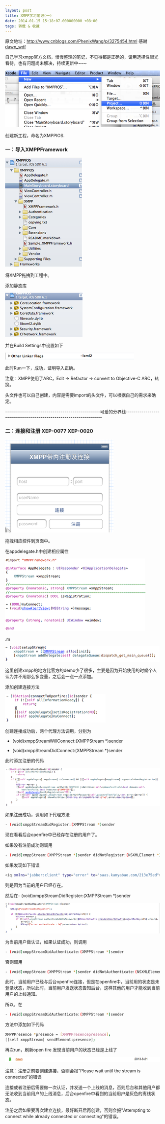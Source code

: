 ```yaml
---
layout: post
title: XMPP学习笔记(一)
date: 2014-01-15 15:18:07.000000000 +08:00
tags: 转载 & 收藏
---
```


原文地址：http://www.cnblogs.com/PhenixWang/p/3275454.html
感谢 [dawn_wdf](http://www.cnblogs.com/PhenixWang/)


自己学习xmpp官方文档，慢慢整理的笔记，不见得都是正确的，请用选择性眼光看待，也有问题尚未解决，持续更新中~~~

![](/assets/images/2014/20140115/1.png)

创建新工程，命名为XMPPIOS.


### 一：导入XMPPFramework

![](/assets/images/2014/20140115/2.png)

将XMPP拖拽到工程中。

添加静态库

![](/assets/images/2014/20140115/3.png)

并在Build Settings中设置如下

![](/assets/images/2014/20140115/4.png)

此时Run一下，成功，证明导入正确。

注意：XMPP使用了ARC，Edit -> Refactor -> convert to Objective-C ARC，转换。

头文件也可以自己创建，内容是需要import的头文件，可以根据自己的需求来确定。

------------------------------------------------可爱的分界线------------------------------------------------------------------

 
### 二：连接和注册 XEP-0077  XEP-0020

![](/assets/images/2014/20140115/5.png)

拖拽相应控件到页面中。

在appdelegate.h中创建相应属性

![](/assets/images/2014/20140115/6.png)

.m

![](/assets/images/2014/20140115/7.png)
 
这里创建xmpp的地方比官方的demo少了很多，主要是因为开始使用的时候个人认为并不用那么多变量，之后会一点一点添加。

添加创建连接方法

![](/assets/images/2014/20140115/8.png)

创建连接成功后，两个代理方法调用，分别为

- (void)xmppStreamWillConnect:(XMPPStream *)sender

- (void)xmppStreamDidConnect:(XMPPStream *)sender

此时添加注册的代码

![](/assets/images/2014/20140115/9.png)

如果注册成功，调用如下代理方法

```bash
- (void)xmppStreamDidRegister:(XMPPStream *)sender
```

现在看看后台openfire中已经存在注册的用户了。

如果没有注册成功则调用

```bash
- (void)xmppStream:(XMPPStream *)sender didNotRegister:(NSXMLElement *)error
```

如果发现如下错误

```bash
<iq xmlns="jabber:client" type="error" to="saas.kanyabao.com/213e75ed"><query xmlns="jabber:iq:register"><username>dawn</username><password>1111</password></query><error code="409" type="cancel"><conflict xmlns="urn:ietf:params:xml:ns:xmpp-stanzas"/></error></iq>
```

则是因为当前的用户已经存在。

然后在- (void)xmppStreamDidRegister:(XMPPStream *)sender

![](/assets/images/2014/20140115/10.png)

为当前用户做认证，如果认证成功，则调用

```bash
- (void)xmppStreamDidAuthenticate:(XMPPStream *)sender
```

否则调用

```bash
- (void)xmppStream:(XMPPStream *)sender didNotAuthenticate:(NSXMLElement *)error
```

此时，当前用户已经与后台openfire连接，但是在openfire中，当前用的状态是未登录状态，所以此时，当前用户发送状态告知后台，这样其他的用户才能收到当前用户的上线通知。

所以，在

```bash
- (void)xmppStreamDidAuthenticate:(XMPPStream *)sender
```

方法中添加如下代码

```bash
XMPPPresence *presence = [XMPPPresencepresence];
[[self xmppStream] sendElement:presence];
```

再次run，刷新open fire  发现当前用户的状态已经是上线了

![](/assets/images/2014/20140115/11.png)


注意：注册之前要创建连接，否则会报"Please wait until the stream is connected"的错误

连接或者注册后需要做一次认证，并发送一个上线的消息，否则后台和其他用户都无法收到当前用户的上线消息，后台openfire中看到的当前用户是灰色的离线状态。

注册之后如果要再次建立连接，最好断开后再创建，否则会报"Attempting to connect while already connected or connecting"的错误。

